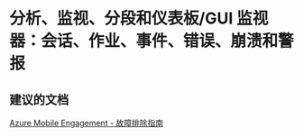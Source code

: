 <properties
    pageTitle="analytics, monitoring, segmentation, and dashboards/gui monitor: sessions, jobs, events, errors, crashes, and alerts"
    description="分析、监视、分段和仪表板/GUI 监视器：会话、作业、事件、错误、崩溃和警报"
    service="microsoft.mobileengagement"
    resource="appcollections"
    authors="aashu"
    displayOrder=""
    selfHelpType="generic"
    supportTopicIds="32378687"
    resourceTags=""
    productPesIds="15658"
    cloudEnvironments="public"
/>


# 分析、监视、分段和仪表板/GUI 监视器：会话、作业、事件、错误、崩溃和警报


## **建议的文档**
[Azure Mobile Engagement - 故障排除指南](https://azure.microsoft.com/documentation/articles/mobile-engagement-troubleshooting-guide/)



<!--HONumber=Jul16_HO4-->


